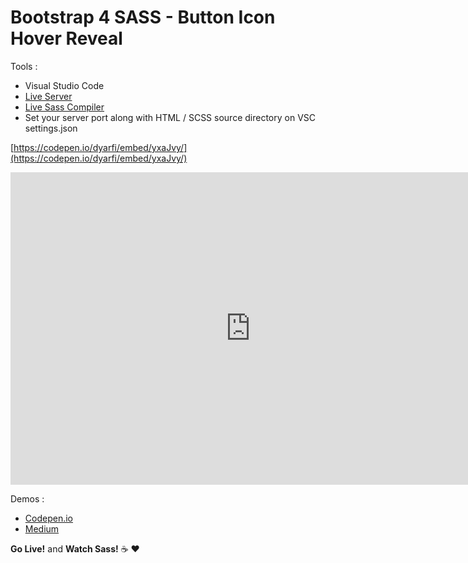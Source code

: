 # Bootstrap 4 SASS - Button Icon Hover Reveal
Tools :

* Visual Studio Code
* [Live Server](https://github.com/ritwickdey/vscode-live-server) 
* [Live Sass Compiler](https://github.com/ritwickdey/vscode-live-sass-compiler)
* Set your server port along with HTML / SCSS source directory on VSC settings.json

[https://codepen.io/dyarfi/embed/yxaJvy/](https://codepen.io/dyarfi/embed/yxaJvy/)
<iframe height="500" width="768" scrolling="yes" title="Bootstrap 4 SCSS - Button Icon Hover Reveal" src="https://codepen.io/dyarfi/embed/yxaJvy/?height=302&theme-id=0&default-tab=result" frameborder="no" allowtransparency="true" allowfullscreen="true">
</iframe>

Demos :
* [Codepen.io](https://codepen.io/dyarfi/full/yxaJvy/) 
* [Medium](https://medium.com/p/c4cb80548613/)

**Go Live!** and **Watch Sass!** :coffee: :heart:

